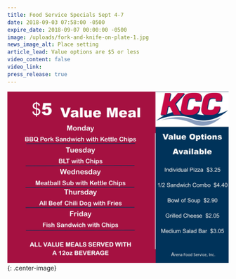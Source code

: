 ```yaml
---
title: Food Service Specials Sept 4-7
date: 2018-09-03 07:58:00 -0500
expire_date: 2018-09-07 00:00:00 -0500
image: /uploads/fork-and-knife-on-plate-1.jpg
news_image_alt: Place setting
article_lead: Value options are $5 or less
video_content: false
video_link:
press_release: true
---
```


![](/uploads/sept-4-7-18-value-menu-wk-3.jpg){: .center-image}